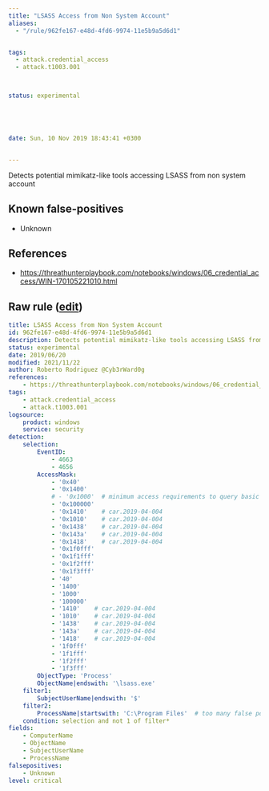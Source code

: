 ```yaml
---
title: "LSASS Access from Non System Account"
aliases:
  - "/rule/962fe167-e48d-4fd6-9974-11e5b9a5d6d1"


tags:
  - attack.credential_access
  - attack.t1003.001



status: experimental





date: Sun, 10 Nov 2019 18:43:41 +0300


---
```


Detects potential mimikatz-like tools accessing LSASS from non system account

<!--more-->


## Known false-positives

* Unknown



## References

* https://threathunterplaybook.com/notebooks/windows/06_credential_access/WIN-170105221010.html


## Raw rule ([edit](https://github.com/SigmaHQ/sigma/edit/master/rules/windows/builtin/security/win_lsass_access_non_system_account.yml))
```yaml
title: LSASS Access from Non System Account
id: 962fe167-e48d-4fd6-9974-11e5b9a5d6d1
description: Detects potential mimikatz-like tools accessing LSASS from non system account
status: experimental
date: 2019/06/20
modified: 2021/11/22
author: Roberto Rodriguez @Cyb3rWard0g
references:
    - https://threathunterplaybook.com/notebooks/windows/06_credential_access/WIN-170105221010.html
tags:
    - attack.credential_access
    - attack.t1003.001
logsource:
    product: windows
    service: security
detection:
    selection:
        EventID:
            - 4663
            - 4656
        AccessMask:
            - '0x40'
            - '0x1400'
            # - '0x1000'  # minimum access requirements to query basic info from service
            - '0x100000'
            - '0x1410'    # car.2019-04-004
            - '0x1010'    # car.2019-04-004
            - '0x1438'    # car.2019-04-004
            - '0x143a'    # car.2019-04-004
            - '0x1418'    # car.2019-04-004
            - '0x1f0fff'
            - '0x1f1fff'
            - '0x1f2fff'
            - '0x1f3fff'
            - '40'
            - '1400'
            - '1000'
            - '100000'
            - '1410'    # car.2019-04-004
            - '1010'    # car.2019-04-004
            - '1438'    # car.2019-04-004
            - '143a'    # car.2019-04-004
            - '1418'    # car.2019-04-004
            - '1f0fff'
            - '1f1fff'
            - '1f2fff'
            - '1f3fff'
        ObjectType: 'Process'
        ObjectName|endswith: '\lsass.exe'
    filter1:
        SubjectUserName|endswith: '$'
    filter2:
        ProcessName|startswith: 'C:\Program Files'  # too many false positives with legitimate AV and EDR solutions    
    condition: selection and not 1 of filter*
fields:
    - ComputerName
    - ObjectName
    - SubjectUserName
    - ProcessName
falsepositives:
    - Unknown
level: critical

```
